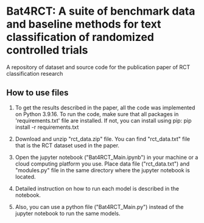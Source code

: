 # Bat4RCT: A suite of benchmark data and baseline methods for text classification of randomized controlled trials
A repository of dataset and source code for the publication paper of RCT classification research 

## How to use files  
1. To get the results described in the paper, all the code was implemented on Python 3.9.16. To run the code, make sure that all packages in 'requirements.txt' file are installed. If not, you can install using pip: pip install -r requirements.txt 

2. Download and unzip "rct_data.zip" file. You can find "rct_data.txt" file that is the RCT dataset used in the paper. 
 
3. Open the jupyter notebook ("Bat4RCT_Main.ipynb") in your machine or a cloud computing platform you use. Place data file ("rct_data.txt") and "modules.py" file in the same directory where the jupyter notebook is located. 

4. Detailed instruction on how to run each model is described in the notebook.

5. Also, you can use a python file ("Bat4RCT_Main.py") instead of the jupyter notebook to run the same models.

